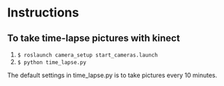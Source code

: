 # Instructions

## To take time-lapse pictures with kinect

1. ``` $ roslaunch camera_setup start_cameras.launch ```
2. ``` $ python time_lapse.py ```

The default settings in time_lapse.py is to take pictures every 10 minutes.

